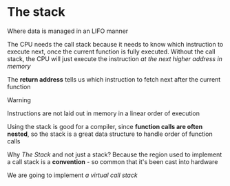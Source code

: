 # The stack

Where data is managed in an LIFO manner

The CPU needs the call stack because it needs to know which instruction to execute next, once the current function is fully executed. Without the call stack, the CPU will just execute the instruction _at the next higher address in memory_

The **return address** tells us which instruction to fetch next after the current function

> [!WARNING]
> Instructions are not laid out in memory in a linear order of execution

Using the stack is good for a compiler, since **function calls are often nested**, so the stack is a great data structure to handle order of function calls

Why _The Stack_ and not just a stack? Because the region used to implement a call stack is a **convention** - so common that it's been cast into hardware

We are going to implement _a virtual call stack_
